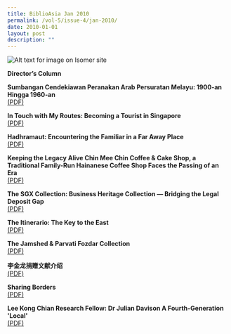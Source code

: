 ```yaml
---
title: BiblioAsia Jan 2010
permalink: /vol-5/issue-4/jan-2010/
date: 2010-01-01
layout: post
description: ""
---
```

![Alt text for image on Isomer site](/images/covers/ba5-4.jpg)

**Director’s Column**

**Sumbangan Cendekiawan Peranakan Arab Persuratan Melayu: 1900-an Hingga 1960-an** <br>[(PDF)](/files/pdf/vol-5/issue-4/v5-issue4_SumbanganArab.pdf)

**In Touch with My Routes: Becoming a Tourist in Singapore** <br>
[(PDF)](/files/pdf/vol-5/issue-4/v5-issue4_TouristRoutes.pdf)

**Hadhramaut: Encountering the Familiar in a Far Away Place** <br>
[(PDF)](/files/pdf/vol-5/issue-4/v5-issue4_Hadhramaut.pdf)

**Keeping the Legacy Alive Chin Mee Chin Coffee & Cake Shop, a Traditional Family-Run Hainanese Coffee Shop Faces the Passing of an Era** <br>
[(PDF)](/files/pdf/vol-5/issue-4/v5-issue4_ChinMeeChin.pdf)

**The SGX Collection: Business Heritage Collection — Bridging the Legal Deposit Gap** <br>
[(PDF)](/files/pdf/vol-5/issue-4/v5-issue4_SGXCollection.pdf)

**The Itinerario: The Key to the East** <br>
[(PDF)](/files/pdf/vol-5/issue-4/v5-issue4_Itinerario.pdf)

**The Jamshed & Parvati Fozdar Collection** <br>
[(PDF)](/files/pdf/vol-5/issue-4/v5-isssue4_JamshedParvatiFozdar.pdf)

**李金龙捐赠文献介绍** <br>
[(PDF)](/files/pdf/vol-5/issue-4/v5-issue4_LeeKimLong.pdf)

**Sharing Borders** <br>
[(PDF)](/files/pdf/vol-5/issue-4/v5-issue4_SharingBorders.pdf)

**Lee Kong Chian Research Fellow: Dr Julian Davison A Fourth-Generation 'Local'** <br>
[(PDF)](/files/pdf/vol-5/issue-4/v5-issue4_JulianDavidson.pdf)